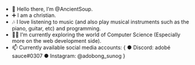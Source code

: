 - 👋 Hello there, I’m @AncientSoup.
- ➕ I am a christian.
- 🎶 I love listening to music (and also play musical instruments such as the piano, guitar, etc) and programming.
- 🕵️‍♂️ I’m currently exploring the world of Computer Science (Especially more on the web development side).
- 📫 Currently available social media accounts:
     {
        ● Discord: adobé sauce#0307
        ● Instagram: @adobong_sunog
     }
<!---
AncientSoup/AncientSoup is a ✨ special ✨ repository because its `README.md` (this file) appears on your GitHub profile.
You can click the Preview link to take a look at your changes.
--->
